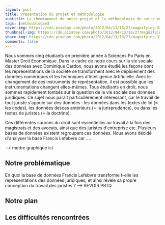 ```yaml
---
layout: post
title: Présentation du projet et méthodologie
subtitle: Le cheminement de notre projet et la méthodologie de notre enquête
tags: [méthodologie]
cover-img: https://cdn.pixabay.com/photo/2012/04/13/18/27/magnifying-33170_960_720.png
thumbnail-img: https://cdn.pixabay.com/photo/2012/04/13/18/27/magnifying-33170_960_720.png
share-img: https://cdn.pixabay.com/photo/2012/04/13/18/27/magnifying-33170_960_720.png
comments: false
---
```


Nous sommes cinq étudiants en première année à Sciences Po Paris en Master Droit Economique. Dans le cadre de notre cours sur la vie sociale des données avec Dominique Cardon, nous avons étudié les façons dont les représentations de la société se transforment avec le déploiement des données numériques et les techniques d'Intelligence Artificielle. Avec le changement de ces instruments de représentation, il est possible que les instrumentations changent elles-mêmes. Tous étudiants en droit, nous sommes rapidement tombés sur la question de la vie sociale des données juridiques. Ce sujet nous parait particulièrement intéressant, car le travail de tout juriste s'appuie sur des données : les données dans les textes de loi (= les codes), les données descas antérieurs (= la jurisprudence), ou dans les textes de juristes (= la doctrine). 



Ces différentes sources du droit sont essentielles au travail à la fois des magistrats et des avocats, ainsi que des juristes d'entreprise etc. Plusieurs bases de données existent regroupant ces données. Nous avons décidé d'analyser la base Francis Lefebvre car .... 

--> mettre graphique ici  
## Notre problématique

En quoi la base de données Francis Lefebvre transforme t-elle les représentations des données juridiques, et ainsi révèle sa propre conception du travail des juristes ? --> REVOIR PBTQ 

## Notre plan 


## Les difficultés rencontrées
